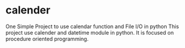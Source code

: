 # calender
One Simple Project to use calendar function and File I/O in python
This project use calender and datetime module in python. It is focused on procedure oriented programming.
